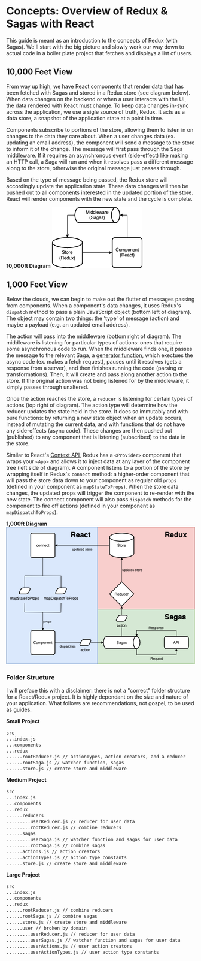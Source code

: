# Concepts: Overview of Redux & Sagas with React

This guide is meant as an introduction to the concepts of Redux (with Sagas). We'll start with the big picture and slowly work our
way down to actual code in a boiler plate project that fetches and displays a list of users.

## 10,000 Feet View

From way up high, we have React components that render data that has been fetched with Sagas and stored in a Redux store (see diagram below).
When data changes on the backend or when a user interacts with the UI, the data rendered with React must change. To keep data changes in-sync
across the application, we use a sigle source of truth, Redux. It acts as a data store, a snapshot of the application state at a point in time.

Components subscribe to portions of the store, allowing them to listen in on changes to the data they care about. When a user changes data
(ex. updating an email address), the component will send a message to the store to inform it of the change. The message will first pass through the Saga
middleware. If it requires an asynchronous event (side-effect) like making an HTTP call, a Saga will run and when it resolves pass a different message along
to the store, otherwise the original message just passes through.

Based on the type of message being passed, the Redux store will accordingly update the application state. These data changes will then be pushed out to
all components interested in the updated portion of the store. React will render components with the new state and the cycle is complete.

**10,000ft Diagram**
![alt text](./diagrams/10000feet.png)

## 1,000 Feet View

Below the clouds, we can begin to make out the flutter of messages passing from components. When a component's data changes, it uses Redux's `dispatch` method to pass a plain JavaScript object (bottom left of diagram).
The object may contain two things: the 'type' of message (action) and maybe a payload (e.g. an updated email address).

The action will pass into the middleware (bottom right of diagram). The middleware is listening for particular types of actions: ones that require some asynchronous code to run. When the middleware finds one, it passes the message to
the relevant Saga, a [generator function](https://developer.mozilla.org/en-US/docs/Web/JavaScript/Reference/Statements/function*), which exectues the async code (ex. makes a fetch request), pauses until it resolves (gets a response from a server), and then finishes running the code (parsing or transformations). Then, it will create and pass along another action to the store. If the original action was not being listened for by the middleware, it simply passes through unaltered.

Once the action reaches the store, a `reducer` is listening for certain types of actions (top right of diagram). The action type will determine how the reducer updates the state held in the store. It does so immutably and with pure functions: by returning a new state object when an update occurs, instead of mutating the current data, and with functions that do not have any side-effects (async code). These changes are then pushed out (published) to any component that is listening (subscribed) to the data in the store.

Similar to React's [Context API](https://reactjs.org/docs/context.html), Redux has a `<Provider>` component that wraps your `<App>` and allows it to inject data at any layer of the component tree (left side of diagram). A component listens to a portion of the store by wrapping itself in Redux's `connect` method: a higher-order component that will pass the store data down to your component as regular old `props` (defined in your component as `mapStateToProps`). When the store data changes, the updated props will trigger the component to re-render with the new state. The connect component will also pass `dispatch` methods for the component to fire off actions (defined in your component as `mapDispatchToProps`).

**1,000ft Diagram**
![alt text](./diagrams/1000feet.png)

### Folder Structure

I will preface this with a disclaimer: there is not a "correct" folder structure for a React/Redux project. It is highly dependant on the size and nature of your application.
What follows are recommendations, not gospel, to be used as guides.

**Small Project**

```
src
...index.js
...components
...redux
......rootReducer.js // actionTypes, action creators, and a reducer
......rootSaga.js // watcher function, sagas
......store.js // create store and middleware
```

**Medium Project**

```
src
...index.js
...components
...redux
......reducers
.........userReducer.js // reducer for user data
.........rootReducer.js // combine reducers
......sagas
.........userSaga.js // watcher function and sagas for user data
.........rootSaga.js // combine sagas
......actions.js // action creators
......actionTypes.js // action type constants
......store.js // create store and middleware
```

**Large Project**

```
src
...index.js
...components
...redux
......rootReducer.js // combine reducers
......rootSaga.js // combine sagas
......store.js // create store and middleware
......user // broken by domain
.........userReducer.js // reducer for user data
.........userSagas.js // watcher function and sagas for user data
.........userActions.js // user action creators
.........userActionTypes.js // user action type constants
```
